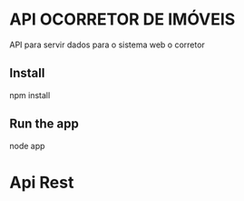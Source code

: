 # API OCORRETOR DE IMÓVEIS
API para servir dados para o sistema web o corretor

## Install
  npm install
  
## Run the app
node app

# Api Rest
